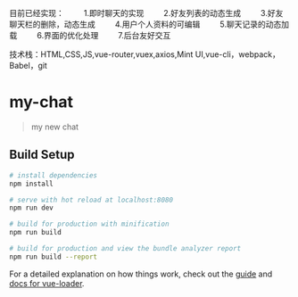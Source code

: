 目前已经实现：
          1.即时聊天的实现
          2.好友列表的动态生成
          3.好友聊天栏的删除，动态生成
          4.用户个人资料的可编辑
          5.聊天记录的动态加载
          6.界面的优化处理
          7.后台友好交互

技术栈：HTML,CSS,JS,vue-router,vuex,axios,Mint UI,vue-cli，webpack，Babel，git







# my-chat

> my new chat

## Build Setup

``` bash
# install dependencies
npm install

# serve with hot reload at localhost:8080
npm run dev

# build for production with minification
npm run build

# build for production and view the bundle analyzer report
npm run build --report
```

For a detailed explanation on how things work, check out the [guide](http://vuejs-templates.github.io/webpack/) and [docs for vue-loader](http://vuejs.github.io/vue-loader).
